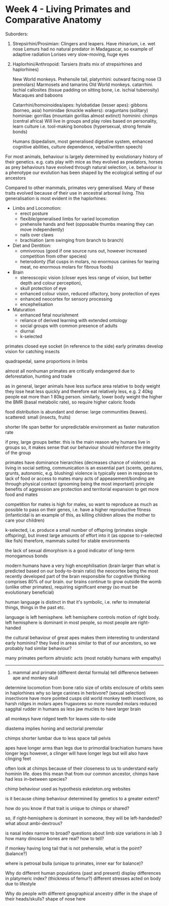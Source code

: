 <!-- SPDX-License-Identifier: zlib-acknowledgement -->
# Week 4 - Living Primates and Comparative Anatomy
Suborders:
  1. Strepsirhini/Prosimian:
     Clingers and leapers. Have rhinarium, i.e. wet nose
     Lemurs had no natural predator in Madagascar, so example of adaptive radiation
     Lorises very slow-moving, huge eyes
  2. Haplorhini/Anthropoid:
     Tarsiers (traits mix of strepsirhines and haplorhines)

     New World monkeys. Prehensile tail, platyrrhini: outward facing nose (3 premolars)
     Marmosets and tamarins
     Old World monkeys. catarrhini. Ischial callosites (tissue padding on sitting bone, i.e. ischial tuberosity) 
     Macaques and baboons

     Catarrhini/homoinoidea/apes:
     hylobatidae (lesser apes): gibbons (borneo, asia)
     hominidae (knuckle walkers): oraguntans (solitary)
       hominiae: gorrillas (mountain gorillas almost extinct)
       hominini: chimps (central africa) 
       Will live in groups and play roles based on personality, learn culture i.e. tool-making
       bonobos (hypersexual, strong female bonds)
      
       Humans (bipedalism, most generalised digestive system, enhanced cognitive abilities, culture dependence, verbal/written speech)


For most animals, behaviour is largely determined by evolutionary history of their genetics. 
e.g. cats play with mice as they evolved as predators, horses as prey 
behaviours have evolved through natural selection, i.e. behaviour is a phenotype
our evolution has been shaped by the ecological setting of our ancestors

Compared to other mammals, primates very generalised.
Many of these traits evolved because of their use in ancestral arboreal living.
This generalisation is most evident in the haplorhines:
* Limbs and Locomotion:
  - erect posture
  - flexible/generalised limbs for varied locomotion
  - prehensile hands and feet (opposable thumbs meaning they can move independently) 
  - nails over claws 
  - brachiation (arm swinging from branch to branch)
* Diet and Dentition:
  - omnivorous (good if one source runs out, however increased competition from other species) 
  - heterodonty (flat cusps in molars, no enormous canines for tearing meat, no enormous molars for fibrous foods)
* Brain
  - stereoscopic vision (closer eyes less range of vision, but better depth and colour perception), 
  - skull protection of eye
  - enhanced colour vision, reduced olfactory, bony protection of eyes
  - enhanced neocortex for sensory processing
  - encephelisation
* Maturation
  - enhanced fetal nourishment
  - reliance of derived learning with extended ontology
  - social groups with common presence of adults
  - diurnal
  - k-selected


primates closed eye socket (in reference to the side)
early primates develop vision for catching insects

quadrapedal, same proportions in limbs

almost all nonhuman primates are critically endangered due to deforestation, hunting and trade

as in general, larger animals have less surface area relative to body weight 
they lose heat less quickly and therefore eat relatively less, 
e.g. 2 40kg people eat more than 1 80kg person.
similarly, lower body weight the higher the BMR (basal metabolic rate), 
so require higher caloric foods

food distribution is abundant and dense: large communities (leaves). 
scattered: small (insects, fruits)

shorter life span better for unpredictable environment as faster maturation rate

if prey, large groups better. this is the main reason why humans live in groups
so, it makes sense that our behaviour should reinforce the integrity of the group

primates have dominance hierarchies (decreases chance of violence)
as living in social setting, communication is an essential part 
(scents, gestures, grunts, autonomic, e.g. blushing)
violence is typically seen in response to lack of food or access to mates
many acts of appeasement/bonding are through physical contact 
(grooming being the most important)
principle benefits of aggression are protection and territorial expansion to get more food and mates

competition for mates is high for males, so want to reproduce as much as possible to pass on their genes, i.e. have a higher reproductive fitness
(infanticidal is an example of this, as killing children allows the mother to care your children)

k-selected, i.e. produce a small number of offspring (primates single offspring), but invest large amounts of effort into it (as oppose to r-selected like fish)
therefore, mammals suited for stable environments

the lack of sexual dimorphism is a good indicator of long-term monogamous bonds

modern humans have a very high encephilisation (brain larger than what is predicted based on our body-to-brain ratio)
the neocortex being the most recently developed part of the brain responsible for cognitive thinking comprises 80% of our brain.
our brains continue to grow outside the womb (unlike other primates), requiring significant energy (so must be evolutionary beneficial)

human language is distinct in that it's symbolic, i.e. refer to immaterial things, things in the past etc.

language is left hemisphere. left hemisphere controls motion of right body. left hemisphere is dominant in most people, so most people are right-handed

the cultural behaviour of great apes makes them interesting to understand early hominins?
they lived in areas similar to that of our ancestors, so we probably had similar behaviour?

many primates perform altruistic acts (most notably humans with empathy)

--------------------------
1. mammal and primate (different dental formula)
tell difference between ape and monkey skull

determine locomotion from bone ratio
size of orbits
enclosure of orbits seen in haplorhines
why so large canines in herbivore? (sexual selection)
insectivore have more pointed cusps
old world monkey teeth insectivore, so harsh ridges in molars
apes frugavores so more rounded molars
reduced saggital rudder in humans as less jaw mucles to have larger brain

all monkeys have ridged teeth for leaves side-to-side

diastema implies honing and sectorial premolar

chimps shorter lumbar due to less space tall pelvis

apes have longer arms than legs due to primordial brachiation
humans have longer legs
however, a clinger will have longer legs but will also have clinging feet


often look at chimps because of their closeness to us to understand early hominin life. does this mean that from our common ancestor, chimps have had less in-between species?

chimp behaviour used as hypothesis
eskeleton.org websites

is it because chimp behaviour determined by genetics to a greater extent?

how do you know if that trait is unique to chimps or shared?

so, if right-hemisphere is dominant in someone, they will be left-handeded? 
what about ambi-dextrous?

is nasal index narrow to broad?
questions about limb size variations in lab 3
how many dinosaur bones are real? how to tell?

if monkey having long tail that is not prehensile, what is the point? (balance?)

where is petrosal bulla (unique to primates, inner ear for balance)?

Why do different human populations (past and present) display differences in platymeric index? (thickness of femur?)
different stresses acted on body due to lifestyle

Why do people with different geographical ancestry differ in the shape of their heads/skulls?
shape of nose here
